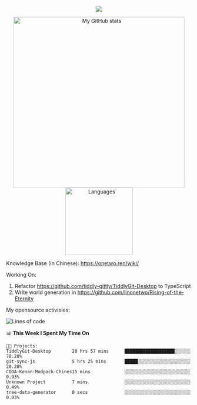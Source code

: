 <a href="https://github.com/linonetwo">
    <p align="center">
        <img src="https://github-profile-trophy.vercel.app/?username=linonetwo&column=7&theme=onedark"/>
    </p>
</a>
<a align="center" href="https://github.com/linonetwo">
  <p align="center">
    <img src="https://github-readme-stats.vercel.app/api?username=linonetwo&show_icons=true&count_private=true" alt="My GitHub stats" width="465"/>
    <img src="https://github-readme-stats.vercel.app/api/top-langs/?username=linonetwo&layout=compact&langs_count=10" alt="Languages" height="183">
  </p>
</a>

Knowledge Base (In Chinese): https://onetwo.ren/wiki/

Working On: 

1. Refactor https://github.com/tiddly-gittly/TiddlyGit-Desktop to TypeScript
1. Write world generation in https://github.com/linonetwo/Rising-of-the-Eternity

My opensource activieies:

<!--START_SECTION:waka-->
![Lines of code](https://img.shields.io/badge/From%20Hello%20World%20I%27ve%20Written-2.5%20million%20lines%20of%20code-blue)

📊 **This Week I Spent My Time On** 

```text
🐱‍💻 Projects: 
TiddlyGit-Desktop        20 hrs 57 mins      ███████████████████░░░░░░   78.28% 
git-sync-js              5 hrs 25 mins       █████░░░░░░░░░░░░░░░░░░░░   20.28% 
CDDA-Kenan-Modpack-Chines15 mins             ░░░░░░░░░░░░░░░░░░░░░░░░░   0.93% 
Unknown Project          7 mins              ░░░░░░░░░░░░░░░░░░░░░░░░░   0.49% 
tree-data-generator      0 secs              ░░░░░░░░░░░░░░░░░░░░░░░░░   0.03%

```


<!--END_SECTION:waka-->
